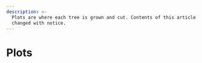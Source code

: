 ```yaml
---
description: >-
  Plots are where each tree is grown and cut. Contents of this article may be
  changed with notice.
---
```


# Plots

